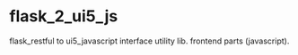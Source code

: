 # flask_2_ui5_js
flask_restful to ui5_javascript interface utility lib. frontend parts (javascript).
